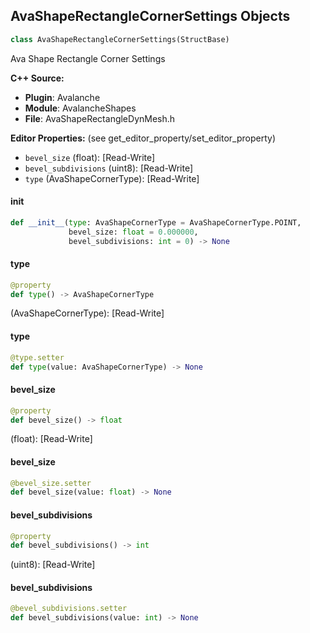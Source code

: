 ## AvaShapeRectangleCornerSettings Objects

```python
class AvaShapeRectangleCornerSettings(StructBase)
```

Ava Shape Rectangle Corner Settings

**C++ Source:**

- **Plugin**: Avalanche
- **Module**: AvalancheShapes
- **File**: AvaShapeRectangleDynMesh.h

**Editor Properties:** (see get_editor_property/set_editor_property)

- ``bevel_size`` (float):  [Read-Write]
- ``bevel_subdivisions`` (uint8):  [Read-Write]
- ``type`` (AvaShapeCornerType):  [Read-Write]

<a id="unreal.AvaShapeRectangleCornerSettings.__init__"></a>

#### __init__

```python
def __init__(type: AvaShapeCornerType = AvaShapeCornerType.POINT,
             bevel_size: float = 0.000000,
             bevel_subdivisions: int = 0) -> None
```

<a id="unreal.AvaShapeRectangleCornerSettings.type"></a>

#### type

```python
@property
def type() -> AvaShapeCornerType
```

(AvaShapeCornerType):  [Read-Write]

<a id="unreal.AvaShapeRectangleCornerSettings.type"></a>

#### type

```python
@type.setter
def type(value: AvaShapeCornerType) -> None
```

<a id="unreal.AvaShapeRectangleCornerSettings.bevel_size"></a>

#### bevel_size

```python
@property
def bevel_size() -> float
```

(float):  [Read-Write]

<a id="unreal.AvaShapeRectangleCornerSettings.bevel_size"></a>

#### bevel_size

```python
@bevel_size.setter
def bevel_size(value: float) -> None
```

<a id="unreal.AvaShapeRectangleCornerSettings.bevel_subdivisions"></a>

#### bevel_subdivisions

```python
@property
def bevel_subdivisions() -> int
```

(uint8):  [Read-Write]

<a id="unreal.AvaShapeRectangleCornerSettings.bevel_subdivisions"></a>

#### bevel_subdivisions

```python
@bevel_subdivisions.setter
def bevel_subdivisions(value: int) -> None
```

<a id="unreal.AvaToolboxRectangleCornerSettings"></a>